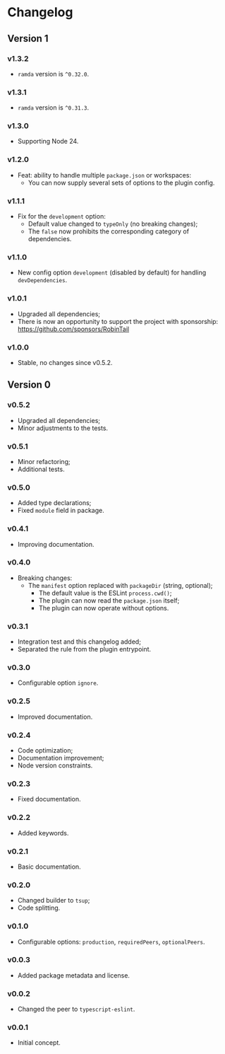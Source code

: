 # Changelog

## Version 1

### v1.3.2

- `ramda` version is `^0.32.0`.

### v1.3.1

- `ramda` version is `^0.31.3`.

### v1.3.0

- Supporting Node 24.

### v1.2.0

- Feat: ability to handle multiple `package.json` or workspaces:
  - You can now supply several sets of options to the plugin config.

### v1.1.1

- Fix for the `development` option:
  - Default value changed to `typeOnly` (no breaking changes);
  - The `false` now prohibits the corresponding category of dependencies.

### v1.1.0

- New config option `development` (disabled by default) for handling `devDependencies`.

### v1.0.1

- Upgraded all dependencies;
- There is now an opportunity to support the project with sponsorship: https://github.com/sponsors/RobinTail

### v1.0.0

- Stable, no changes since v0.5.2.

## Version 0

### v0.5.2

- Upgraded all dependencies;
- Minor adjustments to the tests.

### v0.5.1

- Minor refactoring;
- Additional tests.

### v0.5.0

- Added type declarations;
- Fixed `module` field in package.

### v0.4.1

- Improving documentation.

### v0.4.0

- Breaking changes:
  - The `manifest` option replaced with `packageDir` (string, optional);
    - The default value is the ESLint `process.cwd()`;
    - The plugin can now read the `package.json` itself;
    - The plugin can now operate without options.

### v0.3.1

- Integration test and this changelog added;
- Separated the rule from the plugin entrypoint.

### v0.3.0

- Configurable option `ignore`.

### v0.2.5

- Improved documentation.

### v0.2.4

- Code optimization;
- Documentation improvement;
- Node version constraints.

### v0.2.3

- Fixed documentation.

### v0.2.2

- Added keywords.

### v0.2.1

- Basic documentation.

### v0.2.0

- Changed builder to `tsup`;
- Code splitting.

### v0.1.0

- Configurable options: `production`, `requiredPeers`, `optionalPeers`.

### v0.0.3

- Added package metadata and license.

### v0.0.2

- Changed the peer to `typescript-eslint`.

### v0.0.1

- Initial concept.
